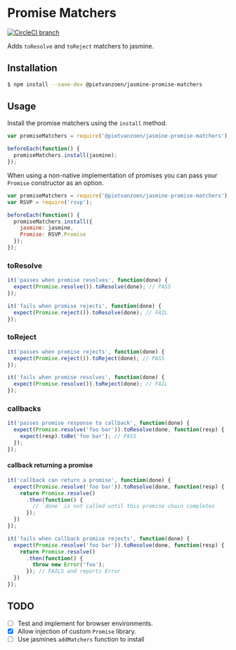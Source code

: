 Promise Matchers
===

[![CircleCI branch](https://img.shields.io/circleci/project/github/pietvanzoen/jasmine-promise-matchers/master.svg?style=flat-square)](https://circleci.com/gh/pietvanzoen/jasmine-promise-matchers/tree/master)

Adds `toResolve` and `toReject` matchers to jasmine.

## Installation

```bash
$ npm install --save-dev @pietvanzoen/jasmine-promise-matchers
```

## Usage

Install the promise matchers using the `install` method.
```js
var promiseMatchers = require('@pietvanzoen/jasmine-promise-matchers');

beforeEach(function() {
  promiseMatchers.install(jasmine);
});
```

When using a non-native implementation of promises you can pass your `Promise` constructor as an option.
```js
var promiseMatchers = require('@pietvanzoen/jasmine-promise-matchers');
var RSVP = require('rsvp');

beforeEach(function() {
  promiseMatchers.install({
    jasmine: jasmine,
    Promise: RSVP.Promise
  });
});

```

### toResolve

```js
it('passes when promise resolves', function(done) {
  expect(Promise.resolve()).toResolve(done); // PASS
});
```

```js
it('fails when promise rejects', function(done) {
  expect(Promise.reject()).toResolve(done); // FAIL
});
```

### toReject

```js
it('passes when promise rejects', function(done) {
  expect(Promise.reject()).toReject(done); // PASS
});
```

```js
it('fails when promise resolves', function(done) {
  expect(Promise.resolve()).toReject(done); // FAIL
});
```

### callbacks

```js
it('passes promise response to callback', function(done) {
  expect(Promise.resolve('foo bar')).toResolve(done, function(resp) {
    expect(resp).toBe('foo bar'); // PASS
  });
});
```

#### callback returning a promise

```js
it('callback can return a promise', function(done) {
  expect(Promise.resolve('foo bar')).toResolve(done, function(resp) {
    return Promise.resolve()
      .then(function() {
        // `done` is not called until this promise chain completes
      });
  })
});
```

```js
it('fails when callback promise rejects', function(done) {
  expect(Promise.resolve('foo bar')).toResolve(done, function(resp) {
    return Promise.resolve()
      .then(function() {
        throw new Error('foo');
      }); // FAILS and reports Error
  })
});
```

## TODO
- [ ] Test and implement for browser environments.
- [x] Allow injection of custom `Promise` library.
- [ ] Use jasmines `addMatchers` function to install
